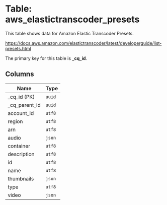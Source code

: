 # Table: aws_elastictranscoder_presets

This table shows data for Amazon Elastic Transcoder Presets.

https://docs.aws.amazon.com/elastictranscoder/latest/developerguide/list-presets.html

The primary key for this table is **_cq_id**.

## Columns

| Name          | Type          |
| ------------- | ------------- |
|_cq_id (PK)|`uuid`|
|_cq_parent_id|`uuid`|
|account_id|`utf8`|
|region|`utf8`|
|arn|`utf8`|
|audio|`json`|
|container|`utf8`|
|description|`utf8`|
|id|`utf8`|
|name|`utf8`|
|thumbnails|`json`|
|type|`utf8`|
|video|`json`|